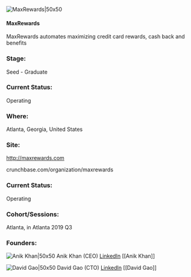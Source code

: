 

![MaxRewards|50x50](https://apimg.techstars.com/connect/images/image_files/615f4edd52aeed0007774744/original/icon.png)

#### MaxRewards
MaxRewards automates maximizing credit card rewards, cash back and benefits

### Stage: 
Seed - Graduate 

### Current Status: 
Operating

### Where:
Atlanta, Georgia, United States

### Site:
http://maxrewards.com



crunchbase.com/organization/maxrewards

### Current Status: 
Operating

### Cohort/Sessions: 
Atlanta, in Atlanta 2019 Q3

### Founders: 

![Anik Khan|50x50](https://apimg.techstars.com/connect/images/image_files/5f89b18144e082334d000045/original/0C7ED2A4-A929-46F9-AF43-CEB2B873340F-9009D181-969D-4CA6-BD5C-20E6EFAE22E2.jpeg) Anik Khan (CEO) [LinkedIn](https://linkedin.com/in/anikkhan) [[Anik Khan]]

![David Gao|50x50](https://apimg.techstars.com/connect/images/image_files/5d1ba87d34a60d202d0001a9/original/David-small.jpg) David Gao (CTO) [LinkedIn](https://linkedin.com/in/david-gao-00140493) [[David Gao]]


